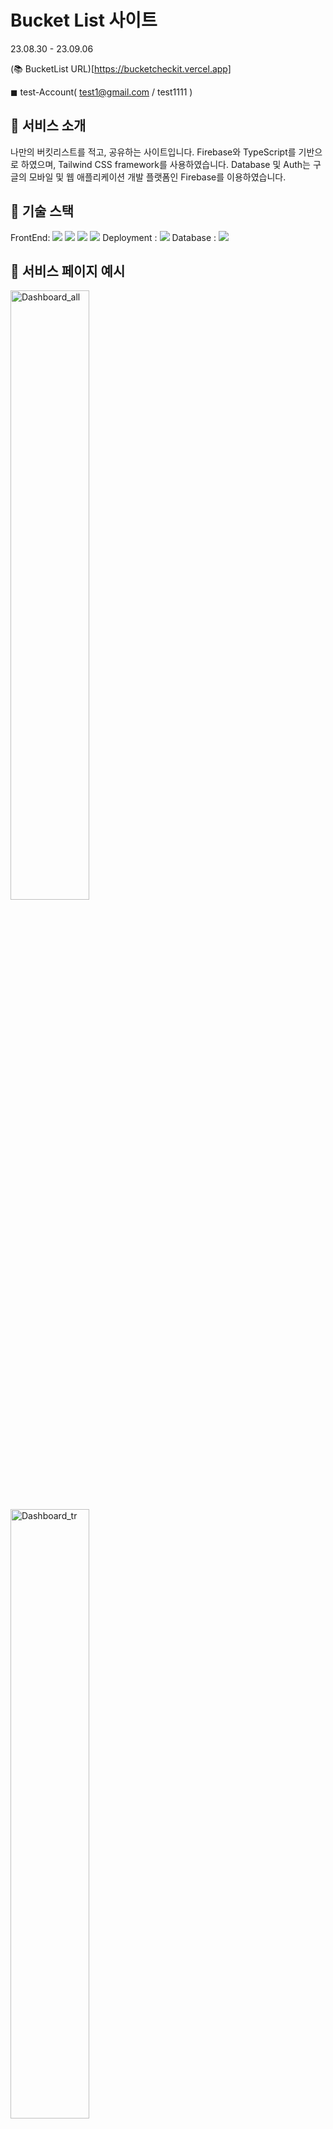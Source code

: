 # Bucket List 사이트

23.08.30 - 23.09.06

(📚 BucketList URL)[https://bucketcheckit.vercel.app]

◼︎ test-Account( test1@gmail.com / test1111 )

## 📌 서비스 소개

나만의 버킷리스트를 적고, 공유하는 사이트입니다.
Firebase와 TypeScript를 기반으로 하였으며, Tailwind CSS framework를 사용하였습니다.
Database 및 Auth는 구글의 모바일 및 웹 애플리케이션 개발 플랫폼인 Firebase를 이용하였습니다.

## 📌 기술 스택

FrontEnd: <img src="https://img.shields.io/badge/react-61DAFB?style=for-the-badge&logo=react&logoColor=black"> <img src="https://img.shields.io/badge/typescript-3178C6?style=for-the-badge&logo=typescript&logoColor=white"> <img src="https://img.shields.io/badge/tailwindCss-06B6D4?style=for-the-badge&logo=tailwindCss&logoColor=white"> <img src="https://img.shields.io/badge/styled components-DB7093?style=for-the-badge&logo=styled components&logoColor=white">
Deployment : <img src="https://img.shields.io/badge/vercel-000000?style=for-the-badge&logo=vercel&logoColor=white">
Database : <img src="https://img.shields.io/badge/Firebase-FFCA28?style=for-the-badge&logo=Firebase&logoColor=black">

## 📌 서비스 페이지 예시

<img width="50%" alt="Dashboard_all" src="https://github.com/JESin10/BucketList/assets/119720123/76e8101c-c058-4ef8-b902-25d24ed6daea"> <img width="50%" alt="Dashboard_tr" src="https://github.com/JESin10/BucketList/assets/119720123/3c3349a0-467d-4232-87e3-390c08762ca3"> <img width="50%" alt="Explore_fun" src="https://github.com/JESin10/BucketList/assets/119720123/7e283a1a-4c77-4a4c-9bc0-87633dc9a2fb"> <img width="50%" alt="Explore_tr" src="https://github.com/JESin10/BucketList/assets/119720123/06aad738-d1d7-4502-a9aa-cd0b72588775"> <img width="50%" alt="main" src="https://github.com/JESin10/BucketList/assets/119720123/20d50e97-8dd5-4b57-80e5-d2ba62f583eb"> <img width="50%" alt="main_2" src="https://github.com/JESin10/BucketList/assets/119720123/59887e37-90a0-4ea0-b46e-b05e046256f5">

## 📌 서비스 구현 상세

<!-- <details><summary> ◼︎ 성능 최적화 (with LightHouse) </summary>

성능 최적화를 위해 lazy를 이용해 컴포넌트를 필요한 때에 불러올 수 있도록 구현하였습니다.



그 결과 00점의 ~~가 00점으로, 00점의 ~~가 00점으로 상승하는 결과를 보일 수 있었습니다.

또한 image를 적절한 확장자로 변경하여 초기 렌더링 속도를 0초에서 0초로 감소 시킬 수 있었습니다.

#### LightHouse 결과 이미지

<img width="40%" alt="성능 개선 전" src=" "> <img width="40%" alt="성능 개선 후" src=" ">

</details>
 -->

✅ Firebase를 통한 User, Data 관리

Firebase를 사용해 소셜로그인, 일반 로그인을 구현하고 유저가 가진 Bucket-list data를 관리하였습니다.

Data의 경우 유저를 난수로 지정하고 테이블 상에 카테고리별로, 완료여부 별로 나누어 저장하였습니다.

User의 currentUser 여부를 이용해 비로그인 사용자의 경우 메인페이지를, 로그인 사용자의 경우 자신의 Dashboard 페이지가 노출됩니다.

✅ Tailwind + Styled-component

스타일의 확장성과 유지보수를 위해 Tailwind를 사용했고, 웹페이지의 생동감 및 활동성을 부여하기 위해 react-typical, react-icons를 활용하였습니다.

또한 컴포넌트 단위의 장점인 리액트의 특징을 살리고자 styled-component를 함께 결합한 tailwind-styled-component를 사용했습니다.

✅ Typescript

기본적인 CRUD에 익숙해지고자 하였으며, 컴파일 단계에서 에러를 발견했기에 빠른 유지보수가 가능했습니다.

규모가 큰 서비스일수록 타입스크립트를 사용해야한다는 이유를 체감했습니다.
